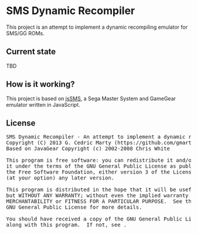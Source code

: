 # SMS Dynamic Recompiler

This project is an attempt to implement a dynamic recompiling emulator for SMS/GG ROMs.

## Current state

TBD

## How is it working?

This project is based on [jsSMS](https://github.com/gmarty/jsSMS), a Sega Master System and GameGear emulator written in JavaScript.

## License

<pre>
SMS Dynamic Recompiler - An attempt to implement a dynamic recompiling emulator for SMS/GG ROMs.
Copyright (C) 2013 G. Cedric Marty (https://github.com/gmarty)
Based on JavaGear Copyright (c) 2002-2008 Chris White

This program is free software: you can redistribute it and/or modify
it under the terms of the GNU General Public License as published by
the Free Software Foundation, either version 3 of the License, or
(at your option) any later version.

This program is distributed in the hope that it will be useful,
but WITHOUT ANY WARRANTY; without even the implied warranty of
MERCHANTABILITY or FITNESS FOR A PARTICULAR PURPOSE.  See the
GNU General Public License for more details.

You should have received a copy of the GNU General Public License
along with this program.  If not, see <http://www.gnu.org/licenses/>.
</pre>